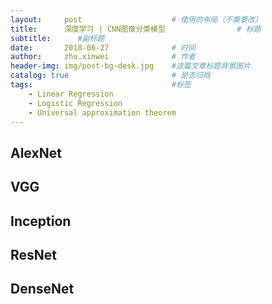 ```yaml
---
layout:     post   				    # 使用的布局（不需要改）
title:      深度学习 | CNN图像分类模型				# 标题 
subtitle:      #副标题
date:       2018-06-27 				# 时间
author:     zhu.xinwei 		    	# 作者
header-img: img/post-bg-desk.jpg 	#这篇文章标题背景图片
catalog: true 						# 是否归档
tags:								#标签
    - Linear Regression
    - Logistic Regression
    - Universal approximation theorem
---
```



## AlexNet


## VGG



## Inception



## ResNet


## DenseNet

